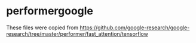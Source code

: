 # performergoogle
These files were copied from https://github.com/google-research/google-research/tree/master/performer/fast_attention/tensorflow
